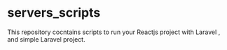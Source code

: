 # servers_scripts
This repository cocntains scripts to run your Reactjs project with Laravel , and simple Laravel project.
